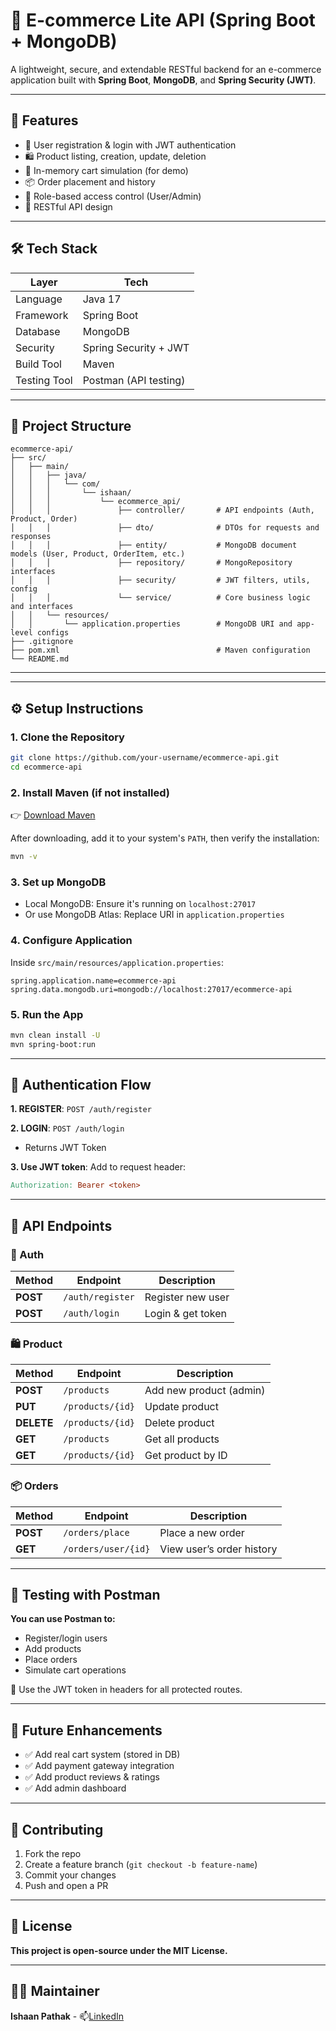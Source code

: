 # 🛒 E-commerce Lite API (Spring Boot + MongoDB)

A lightweight, secure, and extendable RESTful backend for an e-commerce application built with **Spring Boot**, **MongoDB**, and **Spring Security (JWT)**.

---

## 🚀 Features

- 🔐 User registration & login with JWT authentication
- 🛍️ Product listing, creation, update, deletion
- 🧺 In-memory cart simulation (for demo)
- 📦 Order placement and history
- 🧾 Role-based access control (User/Admin)
- 📡 RESTful API design

---

## 🛠️ Tech Stack

| Layer        | Tech                           |
|--------------|--------------------------------|
| Language     | Java 17                        |
| Framework    | Spring Boot                    |
| Database     | MongoDB                        |
| Security     | Spring Security + JWT          |
| Build Tool   | Maven                          |
| Testing Tool | Postman (API testing)          |

---

## 📁 Project Structure

```
ecommerce-api/
├── src/
│   ├── main/
│   │   ├── java/
│   │   │   └── com/
│   │   │       └── ishaan/
│   │   │           └── ecommerce_api/
│   │   │               ├── controller/       # API endpoints (Auth, Product, Order)
│   │   │               ├── dto/              # DTOs for requests and responses
│   │   │               ├── entity/           # MongoDB document models (User, Product, OrderItem, etc.)
│   │   │               ├── repository/       # MongoRepository interfaces
│   │   │               ├── security/         # JWT filters, utils, config
│   │   │               └── service/          # Core business logic and interfaces
│   │   └── resources/
│   │       └── application.properties        # MongoDB URI and app-level configs
├── .gitignore
├── pom.xml                                   # Maven configuration
└── README.md
```


---


---

## ⚙️ Setup Instructions

### 1. Clone the Repository

```bash
git clone https://github.com/your-username/ecommerce-api.git
cd ecommerce-api
```

### 2. Install Maven (if not installed)

👉 [Download Maven](https://maven.apache.org/download.cgi)

After downloading, add it to your system's `PATH`, then verify the installation:

```bash
mvn -v
```

### 3. Set up MongoDB
- Local MongoDB: Ensure it's running on `localhost:27017`
- Or use MongoDB Atlas: Replace URI in `application.properties`

### 4. Configure Application

Inside `src/main/resources/application.properties`:

```properties
spring.application.name=ecommerce-api
spring.data.mongodb.uri=mongodb://localhost:27017/ecommerce-api
```

### 5. Run the App

```bash
mvn clean install -U
mvn spring-boot:run
```

---

## 🔐 Authentication Flow

**1. REGISTER**: `POST /auth/register`

**2. LOGIN**: `POST /auth/login`  
- Returns JWT Token

**3. Use JWT token**: Add to request header:
```makefile
Authorization: Bearer <token>
```

---

## 📮 API Endpoints

### 🔐 Auth

| Method | Endpoint        | Description         |
|--------|------------------|---------------------|
| **POST**   | `/auth/register`   | Register new user   |
| **POST**   | `/auth/login`      | Login & get token   |

### 🛍️ Product

| Method | Endpoint           | Description              |
|--------|--------------------|--------------------------|
| **POST**   | `/products`          | Add new product (admin)  |
| **PUT**    | `/products/{id}`     | Update product           |
| **DELETE** | `/products/{id}`     | Delete product           |
| **GET**    | `/products`          | Get all products         |
| **GET**    | `/products/{id}`     | Get product by ID        |

### 📦 Orders

| Method | Endpoint              | Description               |
|--------|------------------------|---------------------------|
| **POST**   | `/orders/place`          | Place a new order         |
| **GET**    | `/orders/user/{id}`      | View user’s order history |

---

## 🧪 Testing with Postman

**You can use Postman to:**
- Register/login users
- Add products
- Place orders
- Simulate cart operations

🔐 Use the JWT token in headers for all protected routes.

---

## 📌 Future Enhancements

- ✅ Add real cart system (stored in DB)
- ✅ Add payment gateway integration
- ✅ Add product reviews & ratings
- ✅ Add admin dashboard

---

## 🤝 Contributing
1. Fork the repo
2. Create a feature branch (`git checkout -b feature-name`)
3. Commit your changes
4. Push and open a PR

---

## 📄 License

**This project is open-source under the MIT License.**

---

## 🙋‍♂️ Maintainer

**Ishaan Pathak** - 📫[LinkedIn](https://www.linkedin.com/in/ishaan-pathak25/)
